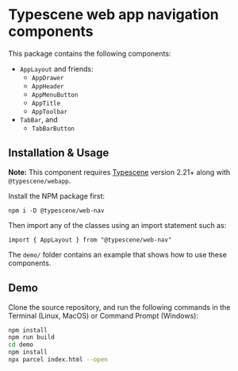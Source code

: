 # Typescene web app navigation components

This package contains the following components:

- `AppLayout` and friends:
  - `AppDrawer`
  - `AppHeader`
  - `AppMenuButton`
  - `AppTitle`
  - `AppToolbar`
- `TabBar`, and
  - `TabBarButton`

## Installation & Usage

**Note:** This component requires [Typescene](https://github.com/typescene/typescene) version 2.21+ along with `@typescene/webapp`.

Install the NPM package first:

`npm i -D @typescene/web-nav`

Then import any of the classes using an import statement such as:

`import { AppLayout } from "@typescene/web-nav"`

The `demo/` folder contains an example that shows how to use these components.

## Demo

Clone the source repository, and run the following commands in the Terminal (Linux, MacOS) or Command Prompt (Windows):

```bash
npm install
npm run build
cd demo
npm install
npx parcel index.html --open
```
